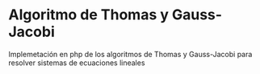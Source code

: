 # Algoritmo de Thomas y Gauss-Jacobi
Implemetación en php de los algoritmos de Thomas y Gauss-Jacobi para resolver sistemas de ecuaciones lineales
